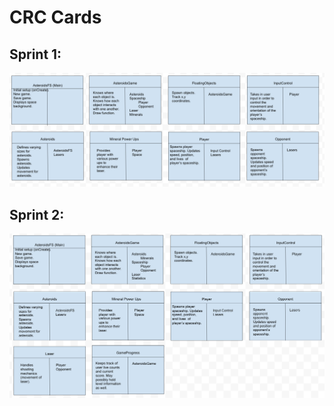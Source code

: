 # CRC Cards

## Sprint 1:
![Sprint1 CRC cards](https://github.com/ecs160ss12019/Foosummer/blob/master/CRCcardsSprint1.png) 

## Sprint 2:
![Sprint2 CRC cards](https://github.com/ecs160ss12019/Foosummer/blob/master/CRCcardsSprint2.png)
